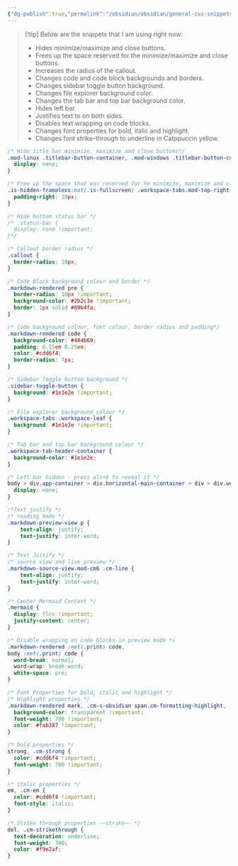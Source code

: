 ```yaml
---
{"dg-publish":true,"permalink":"/obsidian/obsidian/general-css-snippets/","noteIcon":""}
---
```


>[!tip] Below are the snippets that I am using right now:
>- Hides minimize/maximize and close buttons.
>- Frees up the space reserved for the minimize/maximize and close buttons.
>- Increases the radius of the callout.
>- Changes code and code block backgrounds and borders.
>- Changes sidebar toggle button background.
>- Changes file explorer background color.
>- Changes the tab bar and top bar background color.
>- Hides left bar.
>- Justifies text to on both sides.
>- Disables text wrapping on code blocks.
>- Changes font properties for bold, italic and highlight.
>- Changes font strike-through to underline in Catppuccin yellow.

```css
/* Hide title bar minimize, maximize and close buttons*/
.mod-linux .titlebar-button-container, .mod-windows .titlebar-button-container {
  display: none;
}

/* Free up the space that was reserved for he minimize, maximize and close buttons*/
.is-hidden-frameless:not(.is-fullscreen) .workspace-tabs.mod-top-right-space .workspace-tab-header-container {
  padding-right: 10px;
}

/* Hide bottom status bar */
/* .status-bar {
  display: none !important;
}*/

/* Callout border radius */
.callout {
  border-radius: 10px;
}

/* Code Block background colour and border */
.markdown-rendered pre {
  border-radius: 10px !important;
  background-color: #2b2c3e !important;
  border: 1px solid #89b4fa;
}

/* Code background colour, font colour, border radius and padding*/
.markdown-rendered code {
  background-color: #484b69;
  padding: 0.15em 0.25em;
  color: #cdd6f4;
  border-radius: 7px;
}

/* Sidebar Toggle button background */
.sidebar-toggle-button {
  background: #1e1e2e !important;
}

/* File explorer background colour */
.workspace-tabs .workspace-leaf {
  background: #1e1e2e !important;
}

/* Tab bar and top bar background colour */
.workspace-tab-header-container {
  background-color: #1e1e2e;
}

/* Left bar hidden - press alt+b to reveal it */
body > div.app-container > div.horizontal-main-container > div > div.workspace-ribbon.side-dock-ribbon.mod-left.is-collapsed {
  display: none;
}

/*Text justify */
/* reading mode */
.markdown-preview-view p {
	text-align: justify;
	text-justify: inter-word;	
}

/* Text Justify */
/* source view and live preview */
.markdown-source-view.mod-cm6 .cm-line {
	text-align: justify;
	text-justify: inter-word;	
}

/* Center Mermaid Content */
.mermaid {
  display: flex !important;
  justify-content: center;
}

/* Disable wrapping on code blocks in preview mode */
.markdown-rendered :not(.print) code,
body :not(.print) code {
  word-break: normal;
  word-wrap: break-word;
  white-space: pre;
}

/* Font Properties for bold, italic and highlight */
/* Highlight properties */
.markdown-rendered mark, .cm-s-obsidian span.cm-formatting-highlight, .cm-s-obsidian span.cm-highlight {
  background-color: transparent !important;
  font-weight: 700 !important;
  color: #fab387 !important;
}

/* bold properties */
strong, .cm-strong {
  color: #cdd6f4 !important;
  font-weight: 700 !important;
}

/* italic properties */
em, .cm-em {
  color: #cdd6f4 !important;
  font-style: italic;
}

/* Strike through properties ~~strike~~ */
del, .cm-strikethrough {
  text-decoration: underline;
  font-weight: 700;
  color: #f9e2af;
}
```
